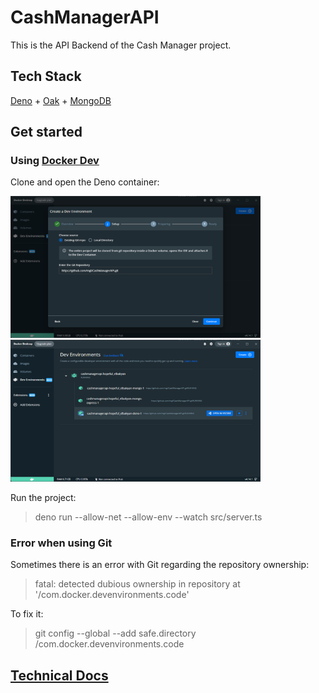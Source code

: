 # CashManagerAPI

This is the API Backend of the Cash Manager project.

## Tech Stack

[Deno](https://deno.land) + [Oak](https://oakserver.github.io/oak) + [MongoDB](https://www.mongodb.com)

## Get started

### Using [Docker Dev](https://docs.docker.com/desktop/dev-environments)

Clone and open the Deno container:

<img src="docs/clone.png" alt="drawing" width="400"/>
<img src="docs/open.png" alt="drawing" width="400"/>

Run the project:
> deno run --allow-net --allow-env --watch src/server.ts

### Error when using Git

Sometimes there is an error with Git regarding the repository ownership:

> fatal: detected dubious ownership in repository at '/com.docker.devenvironments.code'

To fix it:
> git config --global --add safe.directory /com.docker.devenvironments.code

## [Technical Docs](/docs)
